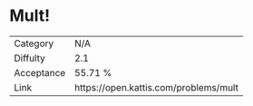 # Mult!

<table>
    <tr>
        <td>Category</td>
        <td>N/A</td>
    </tr>
    <tr>
        <td>Diffulty</td>
        <td>2.1</td>
    </tr>
    <tr>
        <td>Acceptance</td>
        <td>55.71 %</td>
    </tr>
    <tr>
        <td>Link</td>
        <td>https://open.kattis.com/problems/mult</td>
    </tr>
</table>